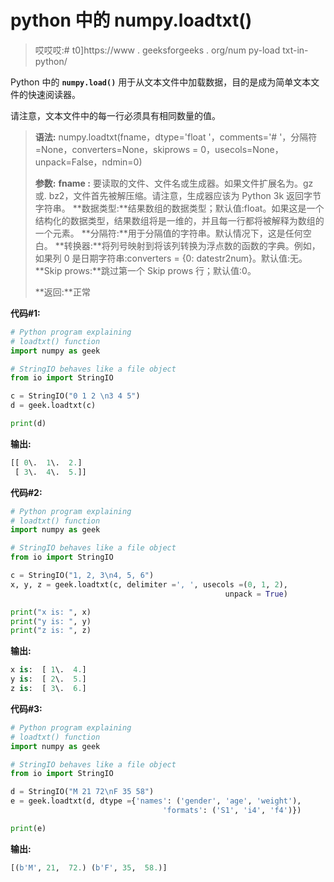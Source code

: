 # python 中的 numpy.loadtxt()

> 哎哎哎:# t0]https://www . geeksforgeeks . org/num py-load txt-in-python/

Python 中的 **`numpy.load()`** 用于从文本文件中加载数据，目的是成为简单文本文件的快速阅读器。

请注意，文本文件中的每一行必须具有相同数量的值。

> **语法:** numpy.loadtxt(fname，dtype='float '，comments='# '，分隔符=None，converters=None，skiprows = 0，usecols=None，unpack=False，ndmin=0)
> 
> **参数:**
> **fname :** 要读取的文件、文件名或生成器。如果文件扩展名为。gz 或. bz2，文件首先被解压缩。请注意，生成器应该为 Python 3k 返回字节字符串。
> **数据类型:**结果数组的数据类型；默认值:float。如果这是一个结构化的数据类型，结果数组将是一维的，并且每一行都将被解释为数组的一个元素。
> **分隔符:**用于分隔值的字符串。默认情况下，这是任何空白。
> **转换器:**将列号映射到将该列转换为浮点数的函数的字典。例如，如果列 0 是日期字符串:converters = {0: datestr2num}。默认值:无。
> **Skip prows:**跳过第一个 Skip prows 行；默认值:0。
> 
> **返回:**正常

**代码#1:**

```py
# Python program explaining 
# loadtxt() function
import numpy as geek

# StringIO behaves like a file object
from io import StringIO   

c = StringIO("0 1 2 \n3 4 5")
d = geek.loadtxt(c)

print(d)
```

**输出:**

```py
[[ 0\.  1\.  2.]
 [ 3\.  4\.  5.]]
```

**代码#2:**

```py
# Python program explaining 
# loadtxt() function
import numpy as geek

# StringIO behaves like a file object
from io import StringIO   

c = StringIO("1, 2, 3\n4, 5, 6")
x, y, z = geek.loadtxt(c, delimiter =', ', usecols =(0, 1, 2), 
                                                unpack = True)

print("x is: ", x)
print("y is: ", y)
print("z is: ", z)
```

**输出:**

```py
x is:  [ 1\.  4.]
y is:  [ 2\.  5.]
z is:  [ 3\.  6.]
```

**代码#3:**

```py
# Python program explaining 
# loadtxt() function
import numpy as geek

# StringIO behaves like a file object
from io import StringIO   

d = StringIO("M 21 72\nF 35 58")
e = geek.loadtxt(d, dtype ={'names': ('gender', 'age', 'weight'),
                                  'formats': ('S1', 'i4', 'f4')})

print(e)
```

**输出:**

```py
[(b'M', 21,  72.) (b'F', 35,  58.)]

```